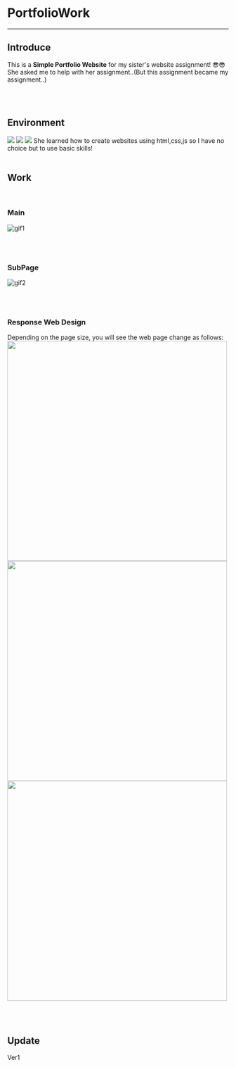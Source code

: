# PortfolioWork
---

## Introduce
This is a **Simple Portfolio Website** for my sister's website assignment! 😎😎    
She asked me to help with her assignment..(But this assignment became my assignment..)

<br>
<br>

## Environment
<img src="https://img.shields.io/badge/HTML-E34F26?style=for-the-badge&logo=html5&logoColor=white">
<img src="https://img.shields.io/badge/CSS-1572B6?style=for-the-badge&logo=css3&logoColor=white">
<img src="https://img.shields.io/badge/Javascript-F7DF1E?style=for-the-badge&logo=javascript&logoColor=white">   
She learned how to create websites using html,css,js so I have no choice but to use basic skills!        

<br>      
<br>

## Work

<br>

### Main
![gif1](https://github.com/juijeong8324/PortfolioWork/assets/63052097/ee000288-3542-4b64-92e0-3273249c0cd9)

<br>
<br>

### SubPage
![gif2](https://github.com/juijeong8324/PortfolioWork/assets/63052097/cb1fdb3f-5c7a-4f45-a9d0-84722ac60698)

<br>
<br>

### Response Web Design
Depending on the page size, you will see the web page change as follows:    
<img src="https://github.com/juijeong8324/PortfolioWork/assets/63052097/598e1dae-764e-4a68-aa01-5bec90db50e0" width=500 /> <br>
<img src="https://github.com/juijeong8324/PortfolioWork/assets/63052097/2c80a238-3635-43c6-835f-ec7dc327ea3c" width=500 /> <br>
<img src="https://github.com/juijeong8324/PortfolioWork/assets/63052097/47671397-bfb0-4965-b7db-99c0bcc3ea76" width=500 />  

<br>
<br>

## Update
Ver1
